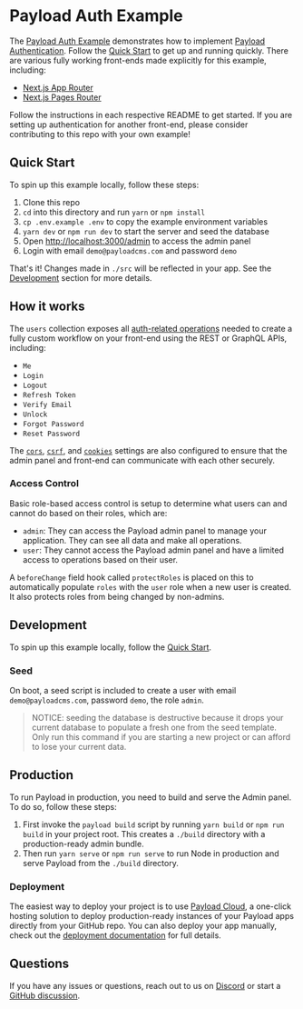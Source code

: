 # Payload Auth Example

The [Payload Auth Example](https://github.com/payloadcms/payload/tree/main/examples/auth) demonstrates how to implement [Payload Authentication](https://payloadcms.com/docs/authentication/overview). Follow the [Quick Start](#quick-start) to get up and running quickly. There are various fully working front-ends made explicitly for this example, including:

- [Next.js App Router](../next-app)
- [Next.js Pages Router](../next-pages)

Follow the instructions in each respective README to get started. If you are setting up authentication for another front-end, please consider contributing to this repo with your own example!

## Quick Start

To spin up this example locally, follow these steps:

1. Clone this repo
2. `cd` into this directory and run `yarn` or `npm install`
3. `cp .env.example .env` to copy the example environment variables
4. `yarn dev` or `npm run dev` to start the server and seed the database
5. Open [http://localhost:3000/admin](http://localhost:3000/admin)  to access the admin panel
6. Login with email `demo@payloadcms.com` and password `demo`

That's it! Changes made in `./src` will be reflected in your app. See the [Development](#development) section for more details.

## How it works

The `users` collection exposes all [auth-related operations](https://payloadcms.com/docs/authentication/operations) needed to create a fully custom workflow on your front-end using the REST or GraphQL APIs, including:

- `Me`
- `Login`
- `Logout`
- `Refresh Token`
- `Verify Email`
- `Unlock`
- `Forgot Password`
- `Reset Password`

The [`cors`](https://payloadcms.com/docs/production/preventing-abuse#cross-origin-resource-sharing-cors), [`csrf`](https://payloadcms.com/docs/production/preventing-abuse#cross-site-request-forgery-csrf), and [`cookies`](https://payloadcms.com/docs/authentication/config#options) settings are also configured to ensure that the admin panel and front-end can communicate with each other securely.

### Access Control

Basic role-based access control is setup to determine what users can and cannot do based on their roles, which are:

- `admin`: They can access the Payload admin panel to manage your application. They can see all data and make all operations.
- `user`: They cannot access the Payload admin panel and have a limited access to operations based on their user.

A `beforeChange` field hook called `protectRoles` is placed on this to automatically populate `roles` with the `user` role when a new user is created. It also protects roles from being changed by non-admins.

## Development

To spin up this example locally, follow the [Quick Start](#quick-start).

### Seed

On boot, a seed script is included to create a user with email `demo@payloadcms.com`, password `demo`, the role `admin`.

> NOTICE: seeding the database is destructive because it drops your current database to populate a fresh one from the seed template. Only run this command if you are starting a new project or can afford to lose your current data.

## Production

To run Payload in production, you need to build and serve the Admin panel. To do so, follow these steps:

1. First invoke the `payload build` script by running `yarn build` or `npm run build` in your project root. This creates a `./build` directory with a production-ready admin bundle.
1. Then run `yarn serve` or `npm run serve` to run Node in production and serve Payload from the `./build` directory.

### Deployment

The easiest way to deploy your project is to use [Payload Cloud](https://payloadcms.com/new/import), a one-click hosting solution to deploy production-ready instances of your Payload apps directly from your GitHub repo. You can also deploy your app manually, check out the [deployment documentation](https://payloadcms.com/docs/production/deployment) for full details.

## Questions

If you have any issues or questions, reach out to us on [Discord](https://discord.com/invite/payload) or start a [GitHub discussion](https://github.com/payloadcms/payload/discussions).

